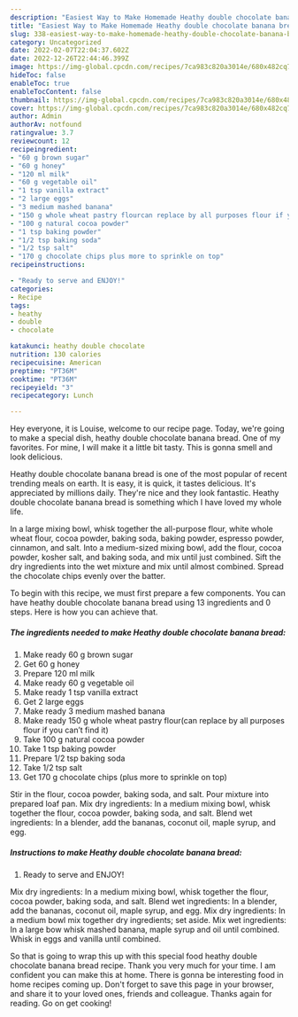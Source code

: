 ```yaml
---
description: "Easiest Way to Make Homemade Heathy double chocolate banana bread"
title: "Easiest Way to Make Homemade Heathy double chocolate banana bread"
slug: 338-easiest-way-to-make-homemade-heathy-double-chocolate-banana-bread
category: Uncategorized
date: 2022-02-07T22:04:37.602Z
date: 2022-12-26T22:44:46.399Z
image: https://img-global.cpcdn.com/recipes/7ca983c820a3014e/680x482cq70/heathy-double-chocolate-banana-bread-recipe-main-photo.jpg
hideToc: false
enableToc: true
enableTocContent: false
thumbnail: https://img-global.cpcdn.com/recipes/7ca983c820a3014e/680x482cq70/heathy-double-chocolate-banana-bread-recipe-main-photo.jpg
cover: https://img-global.cpcdn.com/recipes/7ca983c820a3014e/680x482cq70/heathy-double-chocolate-banana-bread-recipe-main-photo.jpg
author: Admin
authorAv: notfound
ratingvalue: 3.7
reviewcount: 12
recipeingredient:
- "60 g brown sugar"
- "60 g honey"
- "120 ml milk"
- "60 g vegetable oil"
- "1 tsp vanilla extract"
- "2 large eggs"
- "3 medium mashed banana"
- "150 g whole wheat pastry flourcan replace by all purposes flour if you cant find it"
- "100 g natural cocoa powder"
- "1 tsp baking powder"
- "1/2 tsp baking soda"
- "1/2 tsp salt"
- "170 g chocolate chips plus more to sprinkle on top"
recipeinstructions:

- "Ready to serve and ENJOY!"
categories:
- Recipe
tags:
- heathy
- double
- chocolate

katakunci: heathy double chocolate 
nutrition: 130 calories
recipecuisine: American
preptime: "PT36M"
cooktime: "PT36M"
recipeyield: "3"
recipecategory: Lunch

---
```



Hey everyone, it is Louise, welcome to our recipe page. Today, we're going to make a special dish, heathy double chocolate banana bread. One of my favorites. For mine, I will make it a little bit tasty. This is gonna smell and look delicious.

Heathy double chocolate banana bread is one of the most popular of recent trending meals on earth. It is easy, it is quick, it tastes delicious. It's appreciated by millions daily. They're nice and they look fantastic. Heathy double chocolate banana bread is something which I have loved my whole life.

In a large mixing bowl, whisk together the all-purpose flour, white whole wheat flour, cocoa powder, baking soda, baking powder, espresso powder, cinnamon, and salt. Into a medium-sized mixing bowl, add the flour, cocoa powder, kosher salt, and baking soda, and mix until just combined. Sift the dry ingredients into the wet mixture and mix until almost combined. Spread the chocolate chips evenly over the batter.


To begin with this recipe, we must first prepare a few components. You can have heathy double chocolate banana bread using 13 ingredients and 0 steps. Here is how you can achieve that.

<!--inarticleads1-->

##### The ingredients needed to make Heathy double chocolate banana bread:

1. Make ready 60 g brown sugar
1. Get 60 g honey
1. Prepare 120 ml milk
1. Make ready 60 g vegetable oil
1. Make ready 1 tsp vanilla extract
1. Get 2 large eggs
1. Make ready 3 medium mashed banana
1. Make ready 150 g whole wheat pastry flour(can replace by all purposes flour if you can’t find it)
1. Take 100 g natural cocoa powder
1. Take 1 tsp baking powder
1. Prepare 1/2 tsp baking soda
1. Take 1/2 tsp salt
1. Get 170 g chocolate chips (plus more to sprinkle on top)


Stir in the flour, cocoa powder, baking soda, and salt. Pour mixture into prepared loaf pan. Mix dry ingredients: In a medium mixing bowl, whisk together the flour, cocoa powder, baking soda, and salt. Blend wet ingredients: In a blender, add the bananas, coconut oil, maple syrup, and egg. 

<!--inarticleads2-->

##### Instructions to make Heathy double chocolate banana bread:


1. Ready to serve and ENJOY!

Mix dry ingredients: In a medium mixing bowl, whisk together the flour, cocoa powder, baking soda, and salt. Blend wet ingredients: In a blender, add the bananas, coconut oil, maple syrup, and egg. Mix dry ingredients: In a medium bowl mix together dry ingredients; set aside. Mix wet ingredients: In a large bow whisk mashed banana, maple syrup and oil until combined. Whisk in eggs and vanilla until combined. 

So that is going to wrap this up with this special food heathy double chocolate banana bread recipe. Thank you very much for your time. I am confident you can make this at home. There is gonna be interesting food in home recipes coming up. Don't forget to save this page in your browser, and share it to your loved ones, friends and colleague. Thanks again for reading. Go on get cooking!
